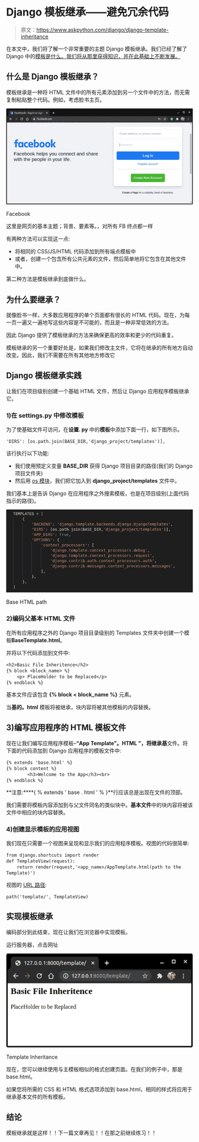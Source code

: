 # Django 模板继承——避免冗余代码

> 原文：<https://www.askpython.com/django/django-template-inheritance>

在本文中，我们将了解一个非常重要的主题 Django 模板继承。我们已经了解了 Django 中的[模板是什么。我们将从那里获得知识，并在此基础上不断发展。](https://www.askpython.com/django/django-templates)

## 什么是 Django 模板继承？

模板继承是一种将 HTML 文件中的所有元素添加到另一个文件中的方法，而无需复制粘贴整个代码。例如，考虑脸书主页。

![Facebook](img/3e2e3cddc7315b1bae17365b2827ad69.png)

Facebook

这里是网页的基本主题；背景、要素等。，对所有 FB 终点都一样

有两种方法可以实现这一点:

*   将相同的 CSS/JS/HTML 代码添加到所有端点模板中
*   或者，创建一个包含所有公共元素的文件，然后简单地将它包含在其他文件中。

第二种方法是模板继承到底做什么。

## 为什么要继承？

就像脸书一样，大多数应用程序的单个页面都有很长的 HTML 代码。现在，为每一页一遍又一遍地写这些内容是不可能的，而且是一种非常低效的方法。

因此 Django 提供了模板继承的方法来确保更高的效率和更少的代码重复。

模板继承的另一个重要好处是，如果我们修改主文件，它将在继承的所有地方自动改变。因此，我们不需要在所有其他地方修改它

## Django 模板继承实践

让我们在项目级别创建一个基础 HTML 文件，然后让 Django 应用程序模板继承它。

### 1)在 settings.py 中修改模板

为了使基础文件可访问，在**设置. py** 中的**模板**中添加下面一行，如下图所示。

```
'DIRS': [os.path.join(BASE_DIR,'django_project/templates')],

```

该行执行以下功能:

*   我们使用预定义变量 **BASE_DIR** 获得 Django 项目目录的路径(我们的 Django 项目文件夹)
*   然后用 [os 模块](https://www.askpython.com/python-modules/python-os-module-10-must-know-functions)，我们把它加入到 **django_project/templates** 文件中。

我们基本上是告诉 Django 在应用程序之外搜索模板，也是在项目级别(上面代码指示的路径)。

![Basic Html](img/d4a5f81839be41ff0e5bfe4937b9f1a8.png)

Base HTML path

### 2)编码父基本 HTML 文件

在所有应用程序之外的 Django 项目目录级别的 Templates 文件夹中创建一个模板**BaseTemplate.html**。

并将以下代码添加到文件中:

```
<h2>Basic File Inheritence</h2>
{% block <block_name> %}
    <p> PlaceHolder to be Replaced</p>
{% endblock %} 

```

基本文件应该包含 **{% block < block_name %}** 元素。

当**基的。html** 模板将被继承，块内容将被其他模板的内容替换。

## 3)编写应用程序的 HTML 模板文件

现在让我们编写应用程序模板–**“App Template”。HTML "，**将继承**基**文件。将下面的代码添加到 Django 应用程序的模板文件中:

```
{% extends 'base.html' %}
{% block content %}
        <h3>Welcome to the App</h3><br>
{% endblock %}

```

**注意:****{ % extends ' base . html ' % }**行应该总是出现在文件的顶部。

我们需要将模板内容添加到与父文件同名的类似块中。**基本文件**中的块内容将被该文件中相应的块内容替换。

### 4)创建显示模板的应用视图

我们现在只需要一个视图来呈现和显示我们的应用程序模板。视图的代码很简单:

```
from django.shortcuts import render
def TemplateView(request):
    return render(request,'<app_name>/AppTemplate.html(path to the Template)')

```

视图的 [URL 路径](https://www.askpython.com/django/django-url-mapping):

```
path('template/', TemplateView)

```

## 实现模板继承

编码部分到此结束，现在让我们在浏览器中实现模板。

运行服务器，点击网址

![Template Inheritance](img/680737ad49b71ebc6a443d67ec8375b9.png)

Template Inheritance

现在，您可以继续使用与主模板相似的格式创建页面。在我们的例子中，那是 base.html。

如果您将所需的 CSS 和 HTML 格式选项添加到 base.html，相同的样式将应用于继承基本文件的所有模板。

## **结论**

模板继承就是这样！！下一篇文章再见！！在那之前继续练习！！